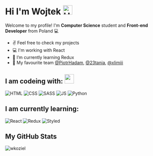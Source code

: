 

# Hi I'm Wojtek <img src='https://qpluspicture.oss-cn-beijing.aliyuncs.com/6LjjQA/Hi.gif' alt='Hi' width="30"/>

Welcome to my profile! I'm **Computer Science** student and **Front-end Developer** from Poland 💻

- ✌ Feel free to check my projects
- 💻 I'm working with React
- 🌱 I’m currently learning Redux
- 👯 My favourite team [@PiotrHadam](https://github.com/PiotrHadam), [@23tania](https://github.com/23tania), [@xlimiii](https://github.com/xlimiii)

## I am codeing with: <img src="https://media.giphy.com/media/WUlplcMpOCEmTGBtBW/giphy.gif" width="30"> 
![HTML](https://img.shields.io/badge/HTML5-000?style=for-the-badge&logo=html5)
![CSS](https://img.shields.io/badge/CSS3-000?&style=for-the-badge&logo=css3)
![SASS](https://img.shields.io/badge/SASS-000.svg?style=for-the-badge&logo=SASS&logoColor=white)
![JS](https://img.shields.io/badge/JavaScript-000?style=for-the-badge&logo=javascript)
![Python](https://img.shields.io/badge/Python-000?style=for-the-badge&logo=python)

## I am currently learning:
![React](https://img.shields.io/badge/React-000?style=for-the-badge&logo=react&logoColor=61DAFB)
![Redux](	https://img.shields.io/badge/Redux-000?style=for-the-badge&logo=redux&logoColor=white)
![Styled](https://img.shields.io/badge/styled--components-000?style=for-the-badge&logo=styled-components&logoColor=white)

## My GitHub Stats
<img align="center" src="https://github-readme-streak-stats.herokuapp.com/?user=wkoziel&" alt="wkoziel" />

